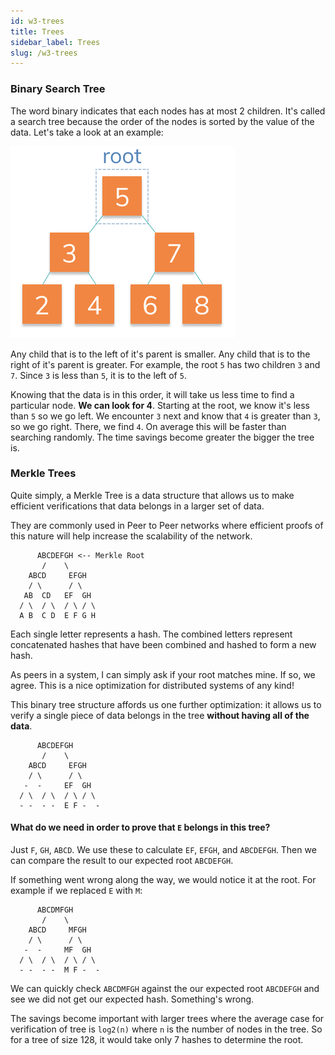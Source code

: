 ```yaml
---
id: w3-trees
title: Trees
sidebar_label: Trees
slug: /w3-trees
---
```


### Binary Search Tree

The word binary indicates that each nodes has at most 2 children. It's called a search tree because the order of the nodes is sorted by the value of the data. Let's take a look at an example:

![](./img/binary-search-tree.png)

Any child that is to the left of it's parent is smaller. Any child that is to the right of it's parent is greater. For example, the root `5` has two children `3` and `7`. Since `3` is less than `5`, it is to the left of `5`.

Knowing that the data is in this order, it will take us less time to find a particular node. **We can look for 4**. Starting at the root, we know it's less than `5` so we go left. We encounter `3` next and know that `4` is greater than `3`, so we go right. There, we find `4`. On average this will be faster than searching randomly. The time savings become greater the bigger the tree is.

### Merkle Trees

Quite simply, a Merkle Tree is a data structure that allows us to make efficient verifications that data belongs in a larger set of data.

They are commonly used in Peer to Peer networks where efficient proofs of this nature will help increase the scalability of the network.

```
      ABCDEFGH <-- Merkle Root
       /    \
    ABCD     EFGH
    / \      / \
   AB  CD   EF  GH
  / \  / \  / \ / \
  A B  C D  E F G H
```

Each single letter represents a hash. The combined letters represent concatenated hashes that have been combined and hashed to form a new hash.

As peers in a system, I can simply ask if your root matches mine. If so, we agree. This is a nice optimization for distributed systems of any kind!

This binary tree structure affords us one further optimization: it allows us to verify a single piece of data belongs in the tree **without having all of the data**.

```
      ABCDEFGH
       /    \
    ABCD     EFGH
    / \      / \
   -  -     EF  GH
  / \  / \  / \ / \
  - -  - -  E F -  -
```

#### What do we need in order to prove that `E` belongs in this tree?

Just `F`, `GH`, `ABCD`. We use these to calculate `EF`, `EFGH`, and `ABCDEFGH`. Then we can compare the result to our expected root `ABCDEFGH`.

If something went wrong along the way, we would notice it at the root. For example if we replaced `E` with `M`:

```
      ABCDMFGH
       /    \
    ABCD     MFGH
    / \      / \
   -  -     MF  GH
  / \  / \  / \ / \
  - -  - -  M F -  -
```

We can quickly check `ABCDMFGH` against the our expected root `ABCDEFGH` and see we did not get our expected hash. Something's wrong.

The savings become important with larger trees where the average case for verification of tree is `log2(n)` where `n` is the number of nodes in the tree. So for a tree of size 128, it would take only 7 hashes to determine the root.
